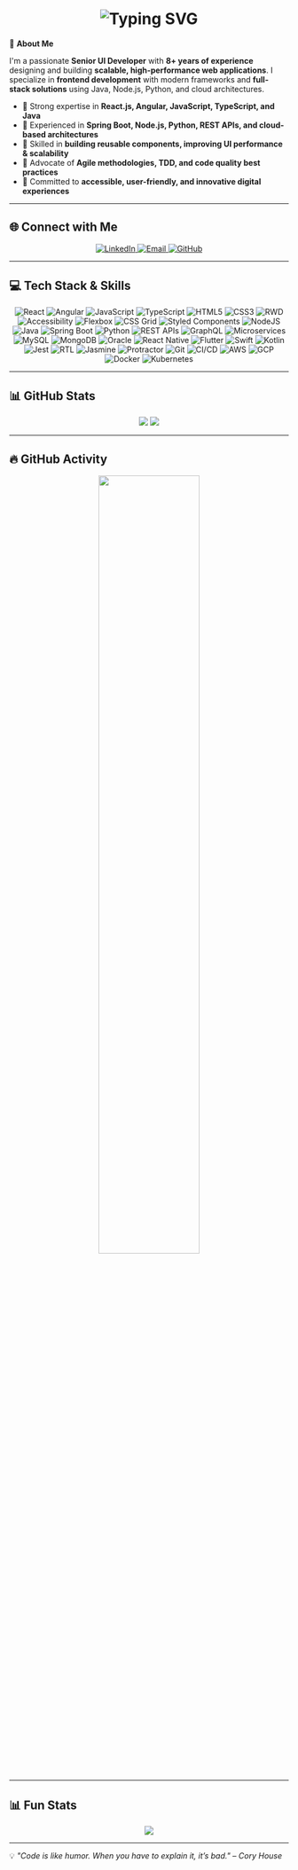 <h1 align="center">
  <img src="https://readme-typing-svg.herokuapp.com?font=Fira+Code&weight=600&size=22&pause=1000&color=36BCF7&center=true&vCenter=true&width=435&lines=Hi%2C+I'm+Mounika!;Senior+UI+Developer" alt="Typing SVG" />
</h1>

🚀 **About Me**  

I'm a passionate **Senior UI Developer** with **8+ years of experience** designing and building **scalable, high-performance web applications**. I specialize in **frontend development** with modern frameworks and **full-stack solutions** using Java, Node.js, Python, and cloud architectures.  

- 🔹 Strong expertise in **React.js, Angular, JavaScript, TypeScript, and Java**  
- 🔹 Experienced in **Spring Boot, Node.js, Python, REST APIs, and cloud-based architectures**  
- 🔹 Skilled in **building reusable components, improving UI performance & scalability**  
- 🔹 Advocate of **Agile methodologies, TDD, and code quality best practices**  
- 🔹 Committed to **accessible, user-friendly, and innovative digital experiences**  

---

## 🌐 Connect with Me
<p align="center">
  <a href="https://www.linkedin.com/in/mounika-u/">
    <img src="https://img.shields.io/badge/LinkedIn-%230077B5.svg?logo=linkedin&logoColor=white" alt="LinkedIn" />
  </a>
  <a href="mailto:mounikaw09@gmail.com">
    <img src="https://img.shields.io/badge/Email-D14836?logo=gmail&logoColor=white" alt="Email" />
  </a>
  <a href="https://github.com/mounika1507">
    <img src="https://img.shields.io/badge/GitHub-181717.svg?logo=github&logoColor=white" alt="GitHub" />
  </a>
</p>

---

## 💻 Tech Stack & Skills

<p align="center">
  <!-- Frontend -->
  <img src="https://img.shields.io/badge/React-%2361DAFB.svg?style=for-the-badge&logo=react&logoColor=white" alt="React" />
  <img src="https://img.shields.io/badge/Angular-%23DD0031.svg?style=for-the-badge&logo=angular&logoColor=white" alt="Angular" />
  <img src="https://img.shields.io/badge/JavaScript-%23F7DF1E.svg?style=for-the-badge&logo=javascript&logoColor=black" alt="JavaScript" />
  <img src="https://img.shields.io/badge/TypeScript-%23007ACC.svg?style=for-the-badge&logo=typescript&logoColor=white" alt="TypeScript" />
  <img src="https://img.shields.io/badge/HTML5-E34F26?style=for-the-badge&logo=html5&logoColor=white" alt="HTML5" />
  <img src="https://img.shields.io/badge/CSS3-1572B6?style=for-the-badge&logo=css3&logoColor=white" alt="CSS3" />
  <img src="https://img.shields.io/badge/Responsive%20Web%20Design-F7DF1E?style=for-the-badge&logo=css3&logoColor=white" alt="RWD" />
  <img src="https://img.shields.io/badge/Accessibility-WCAG2.2-%23007ACC?style=for-the-badge" alt="Accessibility" />
  <img src="https://img.shields.io/badge/Flexbox-%23323330?style=for-the-badge&logo=css3&logoColor=white" alt="Flexbox" />
  <img src="https://img.shields.io/badge/CSS%20Grid-%23323330?style=for-the-badge&logo=css3&logoColor=white" alt="CSS Grid" />
  <img src="https://img.shields.io/badge/Styled%20Components-%23DB7093?style=for-the-badge" alt="Styled Components" />

  <!-- Backend -->
  <img src="https://img.shields.io/badge/Node.js-6DA55F?style=for-the-badge&logo=node.js&logoColor=white" alt="NodeJS" />
  <img src="https://img.shields.io/badge/Java-%23ED8B00.svg?style=for-the-badge&logo=openjdk&logoColor=white" alt="Java" />
  <img src="https://img.shields.io/badge/SpringBoot-%236DB33F.svg?style=for-the-badge&logo=springboot&logoColor=white" alt="Spring Boot" />
  <img src="https://img.shields.io/badge/Python-3776AB?style=for-the-badge&logo=python&logoColor=white" alt="Python" />
  <img src="https://img.shields.io/badge/REST%20APIs-6DB33F?style=for-the-badge" alt="REST APIs" />
  <img src="https://img.shields.io/badge/GraphQL-E10098?style=for-the-badge&logo=graphql&logoColor=white" alt="GraphQL" />
  <img src="https://img.shields.io/badge/Microservices-%236DB33F?style=for-the-badge" alt="Microservices" />

  <!-- Databases -->
  <img src="https://img.shields.io/badge/MySQL-4479A1.svg?style=for-the-badge&logo=mysql&logoColor=white" alt="MySQL" />
  <img src="https://img.shields.io/badge/MongoDB-%234ea94b.svg?style=for-the-badge&logo=mongodb&logoColor=white" alt="MongoDB" />
  <img src="https://img.shields.io/badge/Oracle-F80000?style=for-the-badge&logo=oracle&logoColor=white" alt="Oracle" />

  <!-- Mobile & App Development -->
  <img src="https://img.shields.io/badge/React%20Native-%2361DAFB?style=for-the-badge&logo=react&logoColor=white" alt="React Native" />
  <img src="https://img.shields.io/badge/Flutter-%2302569B?style=for-the-badge&logo=flutter&logoColor=white" alt="Flutter" />
  <img src="https://img.shields.io/badge/Swift-%23F05138?style=for-the-badge&logo=swift&logoColor=white" alt="Swift" />
  <img src="https://img.shields.io/badge/Kotlin-%23A97BFF?style=for-the-badge&logo=kotlin&logoColor=white" alt="Kotlin" />

  <!-- Testing & DevOps -->
  <img src="https://img.shields.io/badge/Jest-C21325?style=for-the-badge&logo=jest&logoColor=white" alt="Jest" />
  <img src="https://img.shields.io/badge/React%20Testing%20Library-E33332?style=for-the-badge&logo=testing-library&logoColor=white" alt="RTL" />
  <img src="https://img.shields.io/badge/Jasmine-8A4182?style=for-the-badge&logo=jasmine&logoColor=white" alt="Jasmine" />
  <img src="https://img.shields.io/badge/Protractor-%23000000?style=for-the-badge" alt="Protractor" />
  <img src="https://img.shields.io/badge/Git-%23F05033.svg?style=for-the-badge&logo=git&logoColor=white" alt="Git" />
  <img src="https://img.shields.io/badge/CI%2FCD-%23007ACC?style=for-the-badge" alt="CI/CD" />

  <!-- Cloud -->
  <img src="https://img.shields.io/badge/AWS-F7A600?style=for-the-badge&logo=amazon-aws&logoColor=white" alt="AWS" />
  <img src="https://img.shields.io/badge/GCP-%2300BFA5?style=for-the-badge&logo=googlecloud&logoColor=white" alt="GCP" />
  <img src="https://img.shields.io/badge/Docker-%230db7ed?style=for-the-badge&logo=docker&logoColor=white" alt="Docker" />
  <img src="https://img.shields.io/badge/Kubernetes-%232496ED?style=for-the-badge&logo=kubernetes&logoColor=white" alt="Kubernetes" />
</p>

---

## 📊 GitHub Stats
<p align="center">
  <img src="https://github-readme-stats.vercel.app/api?username=mounika1507&theme=blue-green&hide_border=false&include_all_commits=true&count_private=true" />
  <img src="https://nirzak-streak-stats.vercel.app/?user=mounika1507&theme=blue-green&hide_border=false" />
</p>

---

## 🔥 GitHub Activity
<p align="center">
  <img src="https://github-readme-activity-graph.vercel.app/graph?username=mounika1507&theme=github-dark&hide_border=true&area=true&height=200" width="60%" />
</p>

---

## 📊 Fun Stats
<p align="center">
  <img src="https://komarev.com/ghpvc/?username=mounika1507&color=blue&style=flat-square&label=Profile+Views" />
</p>

---

💡 _"Code is like humor. When you have to explain it, it’s bad." – Cory House_
